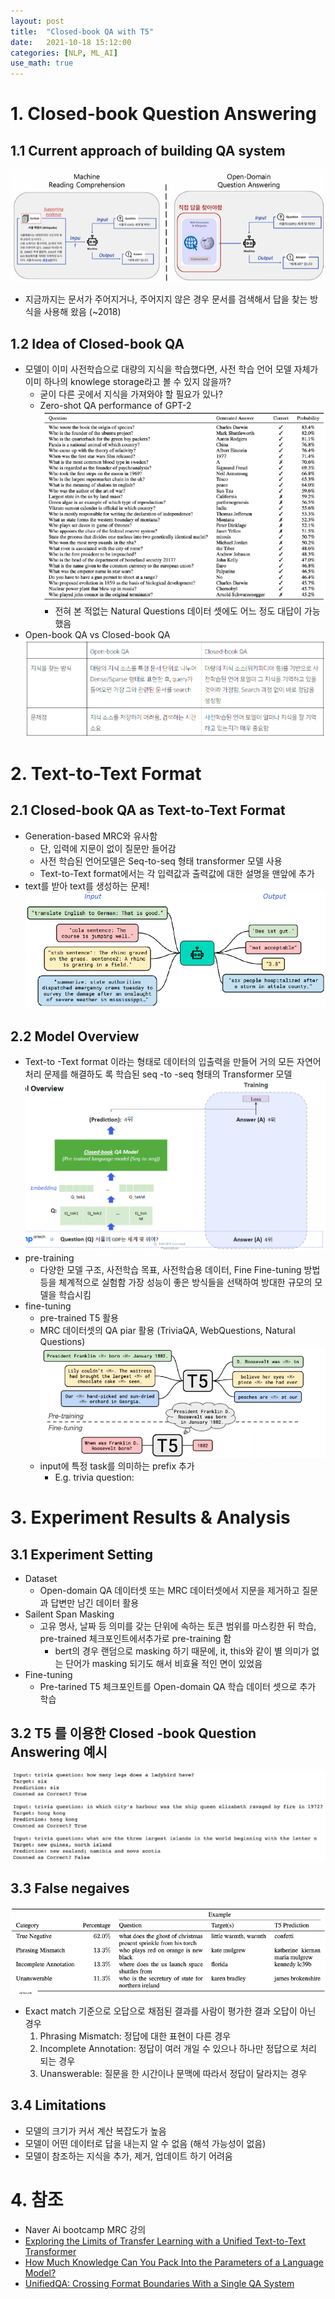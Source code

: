 ```yaml
---
layout: post
title:  "Closed-book QA with T5"
date:   2021-10-18 15:12:00
categories: [NLP, ML_AI]
use_math: true
---
```


# 1. Closed-book Question Answering
## 1.1 Current approach of building QA system
![](/assets/image/mrc/t5_!.PNG)
* 지금까지는 문서가 주어지거나, 주어지지 않은 경우 문서를 검색해서 답을 찾는 방식을 사용해 왔음 (~2018)

## 1.2 Idea of Closed-book QA
* 모델이 이미 사전학습으로 대량의 지식을 학습했다면, 사전 학습 언어 모델 자체가 이미 하나의 knowlege storage라고 볼 수 있지 않을까?
    * 굳이 다른 곳에서 지식을 가져와야 할 필요가 있나?
    * Zero-shot QA performance of GPT-2  
        ![](/assets/image/mrc/t5_1.PNG)
        * 전혀 본 적없는 Natural Questions 데이터 셋에도 어느 정도 대답이 가능 했음
* Open-book QA vs Closed-book QA  
![](/assets/image/mrc/t5_2.PNG)

# 2. Text-to-Text Format
## 2.1 Closed-book QA as Text-to-Text Format
* Generation-based MRC와 유사함
    * 단, 입력에 지문이 없이 질문만 들어감
    * 사전 학습된 언어모델은 Seq-to-seq 형태 transformer 모델 사용
    * Text-to-Text format에서는 각 입력값과 출력값에 대한 설명을 맨앞에 추가
* text를 받아 text를 생성하는 문제!  
![](/assets/image/mrc/t5_3.PNG)

## 2.2 Model Overview
* Text-to -Text format 이라는 형태로 데이터의 입출력을 만들어 거의 모든 자연어처리 문제를 해결하도 록 학습된 seq -to -seq 형태의 Transformer 모델  
![](/assets/image/mrc/t5_4.PNG)
* pre-training
    * 다양한 모델 구조, 사전학습 목표, 사전학습용 데이터, Fine Fine-tuning 방법 등을 체계적으로 실험함 가장 성능이 좋은 방식들을 선택하여 방대한 규모의 모델을 학습시킴
* fine-tuning
    * pre-trained T5 활용
    * MRC 데이터셋의 QA piar 활용 (TriviaQA, WebQuestions, Natural Questions)  
    ![](/assets/image/mrc/t5_5.PNG)
    * input에 특정 task를 의미하는 prefix 추가
        * E.g. trivia question: <question>

# 3. Experiment Results & Analysis
## 3.1 Experiment Setting
* Dataset
    * Open-domain QA 데이터셋 또는 MRC 데이터셋에서 지문을 제거하고 질문과 답변만 남긴 데이터 활용
* Sailent Span Masking
    * 고유 명사, 날짜 등 의미를 갖는 단위에 속하는 토큰 범위를 마스킹한 뒤 학습, pre-trained 체크포인트에서추가로 pre-training 함
        * bert의 경우 랜덤으로 masking 하기 때문에, it, this와 같이 별 의미가 없는 단어가 masking 되기도 해서 비효율 적인 면이 있었음
* Fine-tuning
    * Pre-tarined T5 체크포인트를 Open-domain QA 학습 데이터 셋으로 추가 학습

## 3.2 T5 를 이용한 Closed -book Question Answering 예시
![](/assets/image/mrc/t5_6.PNG)

## 3.3 False negaives
![](/assets/image/mrc/t5_7.PNG)
* Exact match 기준으로 오답으로 채점된 결과를 사람이 평가한 결과 오답이 아닌 경우
    1. Phrasing Mismatch: 정답에 대한 표현이 다른 경우
    2. Incomplete Annotation: 정답이 여러 개일 수 있으나 하나만 정답으로 처리 되는 경우
    3. Unanswerable: 질문을 한 시간이나 문맥에 따라서 정답이 달라지는 경우

## 3.4 Limitations
* 모델의 크기가 커서 계산 복잡도가 높음
* 모델이 어떤 데이터로 답을 내는지 알 수 없음 (해석 가능성이 없음)
* 모델이 참조하는 지식을 추가, 제거, 업데이트 하기 어려움

# 4. 참조
* Naver Ai bootcamp MRC 강의
* [Exploring the Limits of Transfer Learning with a Unified Text-to-Text Transformer](https://arxiv.org/abs/1910.10683)
* [How Much Knowledge Can You Pack Into the Parameters of a Language Model?](https://arxiv.org/abs/2002.08910)
* [UnifiedQA: Crossing Format Boundaries With a Single QA System](https://arxiv.org/abs/2005.00700)
